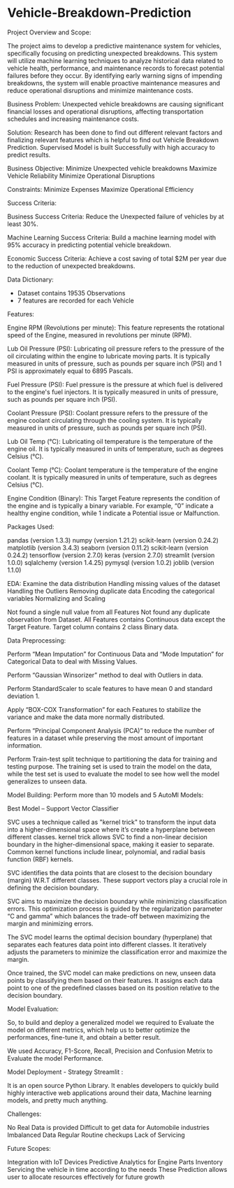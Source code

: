 # Vehicle-Breakdown-Prediction

Project Overview and Scope:

The project aims to develop a predictive maintenance system for vehicles, specifically focusing on predicting unexpected breakdowns. 
This system will utilize machine learning techniques to analyze historical data related to vehicle health, performance, and maintenance records to forecast potential failures before they occur. 
By identifying early warning signs of impending breakdowns, the system will enable proactive maintenance measures and reduce operational disruptions and minimize maintenance costs.


Business Problem:
Unexpected vehicle breakdowns are causing significant financial losses and operational disruptions, affecting transportation schedules and increasing maintenance costs.

Solution:
Research has been done to find out different relevant factors and finalizing relevant features which is helpful to find out Vehicle Breakdown Prediction. Supervised Model is built Successfully with high accuracy to predict results. 

Business Objective:
Minimize Unexpected vehicle breakdowns
Maximize Vehicle Reliability
Minimize Operational Disruptions

Constraints:
Minimize Expenses
Maximize Operational Efficiency

Success Criteria:

Business Success Criteria:
Reduce the Unexpected failure of vehicles by at least 30%.

Machine Learning Success Criteria:
 Build a machine learning model with 95% accuracy in predicting potential vehicle breakdown.

Economic Success Criteria: 
Achieve a cost saving of total $2M per year due to the reduction of unexpected
breakdowns.

Data Dictionary: 
- Dataset contains 19535 Observations
- 7 features are recorded for each Vehicle

Features:

Engine RPM (Revolutions per minute): This feature represents the rotational speed of the Engine, measured in revolutions per minute (RPM).

Lub Oil Pressure (PSI): Lubricating oil pressure refers to the pressure of the oil circulating within the engine to lubricate moving parts. It is typically measured in units of pressure, such as pounds per square inch (PSI) and 1 PSI is approximately equal to 6895 Pascals.

Fuel Pressure (PSI): Fuel pressure is the pressure at which fuel is delivered to the engine's fuel injectors. It is typically measured in units of pressure, such as pounds per square inch (PSI).

Coolant Pressure (PSI): Coolant pressure refers to the pressure of the engine coolant circulating through the cooling system. It is typically measured in units of pressure, such as pounds per square inch (PSI).

Lub Oil Temp (°C): Lubricating oil temperature is the temperature of the engine oil. It is typically measured in units of temperature, 
      such as degrees Celsius (°C).

Coolant Temp (°C): Coolant temperature is the temperature of the engine coolant. It is typically measured in units of temperature, such as degrees Celsius (°C).

Engine Condition (Binary): This Target Feature represents the condition of the engine and is typically a binary variable.
      For example, “0” indicate a healthy engine condition, while 1 indicate a Potential issue or Malfunction.

Packages Used:

pandas (version 1.3.3)
numpy (version 1.21.2)
scikit-learn (version 0.24.2)
matplotlib (version 3.4.3)
seaborn (version 0.11.2)
scikit-learn (version 0.24.2)
tensorflow (version 2.7.0)
keras (version 2.7.0)
streamlit (version 1.0.0)
sqlalchemy (version 1.4.25)
pymysql (version 1.0.2)
joblib (version 1.1.0)

EDA:
Examine the data distribution
Handling missing values of the dataset
Handling the Outliers
Removing duplicate data
Encoding the categorical variables
Normalizing and Scaling

Not found a single null value from all Features
Not found any duplicate observation from Dataset.
All Features contains Continuous data except the Target Feature.
Target column contains 2 class Binary data.

Data Preprocessing:

Perform “Mean Imputation” for Continuous Data and “Mode Imputation”  for Categorical Data to deal with Missing Values.

Perform “Gaussian Winsorizer” method to deal with Outliers in data.

Perform StandardScaler to scale features to have  mean  0 and  standard deviation 1.

Apply “BOX-COX Transformation” for each Features to stabilize the variance and make the data more normally distributed.

Perform “Principal Component Analysis (PCA)” to reduce the number of features in a dataset while preserving the most amount of important information.

Perform Train-test split  technique to partitioning the data for training and testing purpose.  The training set is used to train the model on the data, while the test set is used to evaluate the model to see how well the model generalizes to unseen data.

Model Building:
Perform more than 10 models and 5 AutoMl Models:

Best Model  – Support Vector Classifier

SVC uses a technique called as "kernel trick" to transform the input data into a higher-dimensional space where it’s create a hyperplane between different classes. kernel trick allows SVC to find a non-linear decision boundary in the higher-dimensional space, making it easier to separate. Common kernel functions include linear, polynomial, and radial basis function (RBF) kernels.

SVC identifies the data points that are closest to the decision boundary (margin) W.R.T  different classes. These support vectors play a crucial role in defining the decision boundary.

SVC aims to maximize the decision boundary while minimizing classification errors. This optimization process is guided by the regularization parameter “C and gamma” which balances the trade-off between maximizing the margin and minimizing errors.

The SVC model learns the optimal decision boundary (hyperplane) that separates each features data point into different classes. It iteratively adjusts the parameters to minimize the classification error and maximize the margin.

Once trained, the SVC model can make predictions on new, unseen data points by classifying them based on their features. It assigns each data point to one of the predefined classes based on its position relative to the decision boundary.

Model  Evaluation:

So, to build and deploy a generalized model we required to Evaluate the model on different metrics, which help us to better optimize the performances, fine-tune it, and obtain a better result.

We used Accuracy, F1-Score, Recall, Precision and Confusion Metrix to Evaluate the model Performance.  

Model Deployment - Strategy
Streamlit :

It is an open source Python Library. It enables developers to quickly build highly interactive web applications around their data, Machine learning models, and pretty much anything.

Challenges:

No Real Data is provided
Difficult to get data for Automobile industries 
Imbalanced Data
Regular Routine checkups
Lack of Servicing

Future Scopes:

Integration with IoT Devices
Predictive Analytics for Engine Parts Inventory
Servicing the vehicle in time according to the needs 
These Prediction allows user to allocate resources effectively for future growth 













